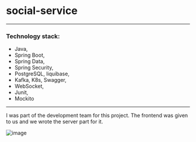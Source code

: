 # social-service

----

### Technology stack: 
* Java, 
* Spring Boot, 
* Spring Data, 
* Spring Security, 
* PostgreSQL, liquibase, 
* Kafka, K8s, Swagger, 
* WebSocket, 
* Junit, 
* Mockito

____

I was part of the development team for this project. The frontend was given to us and we wrote the server part for it.

![image](https://github.com/alexeyabramov12/Images/blob/main/Командный%20диплом.png)
